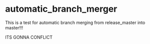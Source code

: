 # automatic_branch_merger

This is a test for automatic branch merging from release_master into master!!!

ITS GONNA CONFLICT
